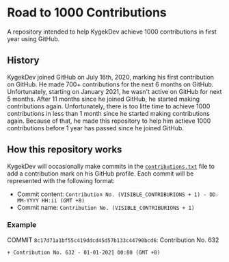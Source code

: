 # Road to 1000 Contributions

A repository intended to help KygekDev achieve 1000 contributions in first year using GitHub.

## History

KygekDev joined GitHub on July 16th, 2020, marking his first contribution on GitHub. He made 700+ contributions for the next 6 months on GitHub. Unfortunately, starting on January 2021, he wasn't active on GitHub for next 5 months. After 11 months since he joined GitHub, he started making contributions again. Unfortunately, there is too litte time to achieve 1000 contributions in less than 1 month since he started making contributions again. Because of that, he made this repository to help him actieve 1000 contributions before 1 year has passed since he joined GitHub.

## How this repository works

KygekDev will occasionally make commits in the [`contributions.txt`](/contributions.txt) file to add a contribution mark on his GitHub profile. Each commit will be represented with the following format:

- Commit content: `Contribution No. (VISIBLE_CONTRIBURIONS + 1) - DD-MM-YYYY HH:ii (GMT +8)`
- Commit name: `Contribution No. (VISIBLE_CONTRIBURIONS + 1)`

### Example

COMMIT `8c17d71a1bf55c419ddcd45d57b133c44790bcd6`: Contribution No. 632

```
+ Contribution No. 632 - 01-01-2021 00:00 (GMT +8)
```

